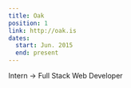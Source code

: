 ```yaml
---
title: Oak
position: 1
link: http://oak.is
dates:
  start: Jun. 2015
  end: present
---
```


Intern &rarr; Full Stack Web Developer
